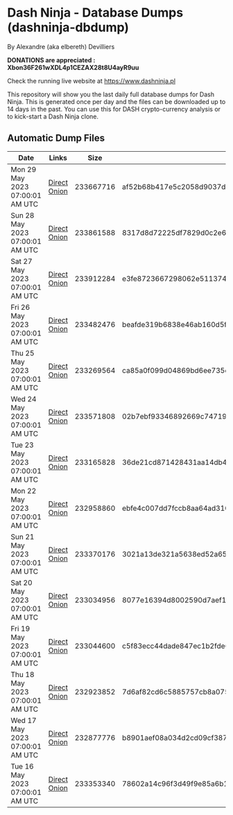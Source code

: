 # Dash Ninja - Database Dumps (dashninja-dbdump)
By Alexandre (aka elbereth) Devilliers

**DONATIONS are appreciated : Xbon36F261wXDL4p1CEZAX28t8U4ayR9uu**

Check the running live website at https://www.dashninja.pl

This repository will show you the last daily full database dumps for Dash Ninja. This is generated once per day and the files can be downloaded up to 14 days in the past.
You can use this for DASH crypto-currency analysis or to kick-start a Dash Ninja clone.


## Automatic Dump Files
| Date | Links | Size | SHA256 |
|--|--|--|--|
| Mon 29 May 2023 07:00:01 AM UTC | [Direct](https://oshi.at/fcZt) [Onion](http://5ety7tpkim5me6eszuwcje7bmy25pbtrjtue7zkqqgziljwqy3rrikqd.onion/fcZt) | 233667716 | af52b68b417e5c2058d9037d0f534b9b509affa59594c2fcdd026de1bdf428fc | 
| Sun 28 May 2023 07:00:01 AM UTC | [Direct](https://oshi.at/hQPi) [Onion](http://5ety7tpkim5me6eszuwcje7bmy25pbtrjtue7zkqqgziljwqy3rrikqd.onion/hQPi) | 233861588 | 8317d8d72225df7829d0c2e61cea967a2e1756773041fb7b8919814e90165af3 | 
| Sat 27 May 2023 07:00:01 AM UTC | [Direct](https://oshi.at/Ajxg) [Onion](http://5ety7tpkim5me6eszuwcje7bmy25pbtrjtue7zkqqgziljwqy3rrikqd.onion/Ajxg) | 233912284 | e3fe8723667298062e5113744728d8a9cd9fd399af2bd09db5febfd9a7345f08 | 
| Fri 26 May 2023 07:00:01 AM UTC | [Direct](https://oshi.at/CQTQ) [Onion](http://5ety7tpkim5me6eszuwcje7bmy25pbtrjtue7zkqqgziljwqy3rrikqd.onion/CQTQ) | 233482476 | beafde319b6838e46ab160d5fd4b68ba4ebf012b976cf83007457ad073085e0b | 
| Thu 25 May 2023 07:00:01 AM UTC | [Direct](https://oshi.at/cEez) [Onion](http://5ety7tpkim5me6eszuwcje7bmy25pbtrjtue7zkqqgziljwqy3rrikqd.onion/cEez) | 233269564 | ca85a0f099d04869bd6ee735e9b5a6593552b84f0922593686fc06760e214783 | 
| Wed 24 May 2023 07:00:01 AM UTC | [Direct](https://oshi.at/tgZH) [Onion](http://5ety7tpkim5me6eszuwcje7bmy25pbtrjtue7zkqqgziljwqy3rrikqd.onion/tgZH) | 233571808 | 02b7ebf93346892669c747199c88b91c205d510d24ae39a1302152d2b0ea5b9b | 
| Tue 23 May 2023 07:00:01 AM UTC | [Direct](https://oshi.at/ziUw) [Onion](http://5ety7tpkim5me6eszuwcje7bmy25pbtrjtue7zkqqgziljwqy3rrikqd.onion/ziUw) | 233165828 | 36de21cd871428431aa14db4aa69e3324de9dfb954fa85be7247edf7c925a9fa | 
| Mon 22 May 2023 07:00:01 AM UTC | [Direct](https://oshi.at/abDH) [Onion](http://5ety7tpkim5me6eszuwcje7bmy25pbtrjtue7zkqqgziljwqy3rrikqd.onion/abDH) | 232958860 | ebfe4c007dd7fccb8aa64ad310cc48880b6d95f49ee39253fbb595933746e7df | 
| Sun 21 May 2023 07:00:01 AM UTC | [Direct](https://oshi.at/KMwn) [Onion](http://5ety7tpkim5me6eszuwcje7bmy25pbtrjtue7zkqqgziljwqy3rrikqd.onion/KMwn) | 233370176 | 3021a13de321a5638ed52a654139a22cbd8058a2c71786cd4df42dfc22ee47e0 | 
| Sat 20 May 2023 07:00:01 AM UTC | [Direct](https://oshi.at/gSqg) [Onion](http://5ety7tpkim5me6eszuwcje7bmy25pbtrjtue7zkqqgziljwqy3rrikqd.onion/gSqg) | 233034956 | 8077e16394d8002590d7aef1c9503b3fd339368d5fe84ceb52948e19e8bb6f85 | 
| Fri 19 May 2023 07:00:01 AM UTC | [Direct](https://oshi.at/aSNV) [Onion](http://5ety7tpkim5me6eszuwcje7bmy25pbtrjtue7zkqqgziljwqy3rrikqd.onion/aSNV) | 233044600 | c5f83ecc44dade847ec1b2fde6d497b21a169348f18cf7010cbe329053e4f5ec | 
| Thu 18 May 2023 07:00:01 AM UTC | [Direct](https://oshi.at/Rocz) [Onion](http://5ety7tpkim5me6eszuwcje7bmy25pbtrjtue7zkqqgziljwqy3rrikqd.onion/Rocz) | 232923852 | 7d6af82cd6c5885757cb8a0751cb0078a123b437a5422e35820e2d9e1e2a7d2e | 
| Wed 17 May 2023 07:00:01 AM UTC | [Direct](https://oshi.at/fWgd) [Onion](http://5ety7tpkim5me6eszuwcje7bmy25pbtrjtue7zkqqgziljwqy3rrikqd.onion/fWgd) | 232877776 | b8901aef08a034d2cd09cf3871a8d8299de154e8fdd33935693a33da3aa52c2c | 
| Tue 16 May 2023 07:00:01 AM UTC | [Direct](https://oshi.at/LPLT) [Onion](http://5ety7tpkim5me6eszuwcje7bmy25pbtrjtue7zkqqgziljwqy3rrikqd.onion/LPLT) | 233353340 | 78602a14c96f3d49f9e85a6b101a29e9f46a87e2961053e7e4c0205d03b1dc5f | 
